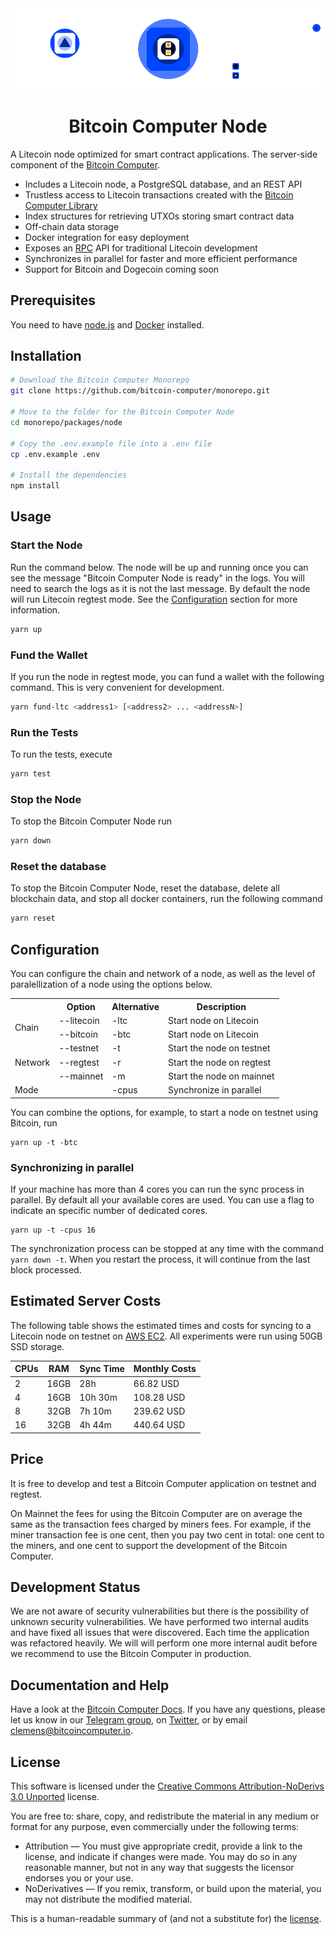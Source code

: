 <div align="center">
<img src="./imgs/bitcoin-computer-node@1x.png" alt="bitcoin-computer-logo" border="0" style="max-height: 180px"/>
    <h1>Bitcoin Computer Node</h1>
</div>

A Litecoin node optimized for smart contract applications. The server-side component of the [Bitcoin Computer](http://bitcoincomputer.io/).

* Includes a Litecoin node, a PostgreSQL database, and an REST API
* Trustless access to Litecoin transactions created with the [Bitcoin Computer Library](https://www.npmjs.com/package/@bitcoin-computer/lib)
* Index structures for retrieving UTXOs storing smart contract data
* Off-chain data storage
* Docker integration for easy deployment
* Exposes an [RPC](https://litecoin.info/index.php/Litecoin_API) API for traditional Litecoin development
* Synchronizes in parallel for faster and more efficient performance
* Support for Bitcoin and Dogecoin coming soon

## Prerequisites

You need to have [node.js](https://nodejs.org/en/) and [Docker](https://www.docker.com/) installed.

## Installation

```sh
# Download the Bitcoin Computer Monorepo
git clone https://github.com/bitcoin-computer/monorepo.git

# Move to the folder for the Bitcoin Computer Node
cd monorepo/packages/node

# Copy the .env.example file into a .env file
cp .env.example .env

# Install the dependencies
npm install
```

## Usage

### Start the Node

Run the command below. The node will be up and running once you can see the message "Bitcoin Computer Node is ready" in the logs. You will need to search the logs as it is not the last message. By default the node will run Litecoin regtest mode. See the [Configuration](#configuration) section for more information.

```sh
yarn up
```

### Fund the Wallet

If you run the node in regtest mode, you can fund a wallet with the following command. This is very convenient for development.

```sh
yarn fund-ltc <address1> [<address2> ... <addressN>]
```

### Run the Tests

To run the tests, execute

```sh
yarn test
```
### Stop the Node

To stop the Bitcoin Computer Node run

```sh
yarn down
```

### Reset the database

To stop the Bitcoin Computer Node, reset the database, delete all blockchain data, and stop all docker containers, run the following command

```sh
yarn reset
```

## Configuration

You can configure the chain and network of a node, as well as the level of paralellization of a node using the options below.

<table>
  <tr>
    <th>&nbsp;</th>
    <th>Option</th>
    <th>Alternative</th>
    <th>Description</th>
  </tr>

  <tr>
    <td rowspan="2">Chain</td>
    <td>--litecoin</td>
    <td>-ltc</td>
    <td>Start node on Litecoin</td>
  </tr>

  <tr>
    <td>--bitcoin</td>
    <td>-btc</td>
    <td>Start node on Litecoin</td>
  </tr>

  <tr>
    <td rowspan="3">Network</td>
    <td>--testnet</td>
    <td>-t</td>
    <td>Start the node on testnet</td>
  </tr>

  <tr>
    <td>--regtest</td>
    <td>-r</td>
    <td>Start the node on regtest</td>
  </tr>

  <tr>
    <td>--mainnet</td>
    <td>-m</td>
    <td>Start the node on mainnet</td>
  </tr>

  <tr>
    <td rowspan="3">Mode</td>
    <td></td>
    <td>-cpus</td>
    <td>Synchronize in parallel</td>
  </tr>
</table>

You can combine the options, for example, to start a node on testnet using Bitcoin, run

```shell
yarn up -t -btc
```

### Synchronizing in parallel

If your machine has more than 4 cores you can run the sync process in parallel. By default all your available cores are used. You can use a flag to indicate an specific number of dedicated cores.

```shell
yarn up -t -cpus 16
```

The synchronization process can be stopped at any time with the command ```yarn down -t```. When you restart the process, it will continue from the last block processed.

## Estimated Server Costs

The following table shows the estimated times and costs for syncing to a Litecoin node on testnet on [AWS EC2](https://aws.amazon.com/ec2/pricing/on-demand/). All experiments were run using 50GB SSD storage.


| CPUs | RAM  | Sync Time | Monthly Costs  |
|------|------|-----------|----------------|
| 2    | 16GB | 28h       | 66.82 USD      |
| 4    | 16GB | 10h 30m   | 108.28 USD     |
| 8    | 32GB | 7h 10m    | 239.62 USD     |
| 16   | 32GB | 4h 44m    | 440.64 USD     |

## Price

It is free to develop and test a Bitcoin Computer application on testnet and regtest.

On Mainnet the fees for using the Bitcoin Computer are on average the same as the transaction fees charged by miners fees. For example, if the miner transaction fee is one cent, then you  pay two cent in total: one cent to the miners, and one cent to support the development of the Bitcoin Computer.

## Development Status

We are not aware of security vulnerabilities but there is the possibility of unknown security vulnerabilities. We have performed two internal audits and have fixed all issues that were discovered. Each time the application was refactored heavily. We will will perform one more internal audit before we recommend to use the Bitcoin Computer in production.

## Documentation and Help

Have a look at the [Bitcoin Computer Docs](https://docs.bitcoincomputer.io/). If you have any questions, please let us know in our <a href="https://t.me/thebitcoincomputer">Telegram group</a>, on <a href="https://twitter.com/TheBitcoinToken">Twitter</a>, or by email clemens@bitcoincomputer.io.

## License

This software is licensed under the [Creative Commons Attribution-NoDerivs 3.0 Unported](https://creativecommons.org/licenses/by-nd/3.0/) license.

You are free to: share, copy, and redistribute the material in any medium or format for any purpose, even commercially under the following terms:

* Attribution — You must give appropriate credit, provide a link to the license, and indicate if changes were made. You may do so in any reasonable manner, but not in any way that suggests the licensor endorses you or your use.
* NoDerivatives — If you remix, transform, or build upon the material, you may not distribute the modified material.

This is a human-readable summary of (and not a substitute for) the [license](https://creativecommons.org/licenses/by-nd/3.0/legalcode).
